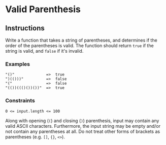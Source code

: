 # Valid Parenthesis
## Instructions
Write a function that takes a string of parentheses, and determines if the order of the parentheses is valid. The function should return `true` if the string is valid, and `false` if it's invalid.

### Examples
```
"()"              =>  true
")(()))"          =>  false
"("               =>  false
"(())((()())())"  =>  true
```
### Constraints
`0 <= input.length <= 100`

Along with opening (`(`) and closing (`)`) parenthesis, input may contain any valid ASCII characters. Furthermore, the input string may be empty and/or not contain any parentheses at all. Do not treat other forms of brackets as parentheses (e.g. `[]`, `{}`, `<>`).
